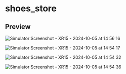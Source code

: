 # shoes_store

## Preview



![Simulator Screenshot - XR15 - 2024-10-05 at 14 56 16](https://github.com/user-attachments/assets/af467402-a02a-4627-ad07-81357f738c44)

![Simulator Screenshot - XR15 - 2024-10-05 at 14 54 17](https://github.com/user-attachments/assets/8138ac0a-dbda-4188-acc8-9add602648d6)

![Simulator Screenshot - XR15 - 2024-10-05 at 14 54 32](https://github.com/user-attachments/assets/c9fea1a4-8a47-4654-a357-133861632309)

![Simulator Screenshot - XR15 - 2024-10-05 at 14 54 36](https://github.com/user-attachments/assets/77e03f42-2020-4930-8bdf-4011214c9bd1)

